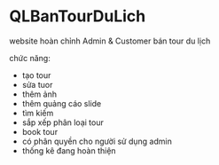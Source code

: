 # QLBanTourDuLich
website hoàn chỉnh Admin & Customer bán tour du lịch

chức năng:
- tạo tour
- sửa tuor
- thêm ảnh
- thêm quảng cáo slide
- tìm kiếm
- sắp xếp phân loại tour
- book tour
- có phân quyền cho người sử dụng admin
- thống kê đang hoàn thiện
